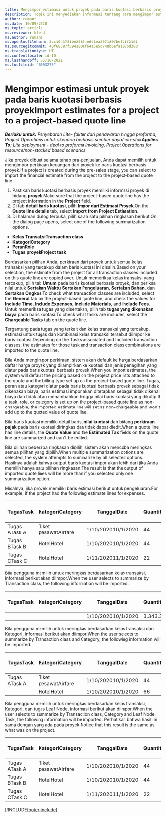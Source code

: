 ```yaml
---
title: Mengimpor estimasi untuk proyek pada baris kuotasi berbasis proyek - lite
description: Topik ini menyediakan informasi tentang cara mengimpor estimasi dari proyek ke baris kuotasi.
author: rumant
ms.date: 10/09/2020
ms.topic: article
ms.reviewer: kfend
ms.author: rumant
ms.openlocfilehash: 5cc1643751be25864e641ea297180fbefb1f2161
ms.sourcegitcommit: 40f68387f594180af64a5e5c748b6efa188bd300
ms.translationtype: HT
ms.contentlocale: id-ID
ms.lasthandoff: 05/10/2021
ms.locfileid: "6003275"
---
```

# <a name="import-estimates-for-a-project-to-a-project-based-quote-line"></a><span data-ttu-id="ce1b2-103">Mengimpor estimasi untuk proyek pada baris kuotasi berbasis proyek</span><span class="sxs-lookup"><span data-stu-id="ce1b2-103">Import estimates for a project to a project-based quote line</span></span> 

<span data-ttu-id="ce1b2-104">_**Berlaku untuk:** Penyebaran Lite- faktur dari penawaran hingga proforma, Project Operations untuk skenario berbasis sumber daya/non-stok_</span><span class="sxs-lookup"><span data-stu-id="ce1b2-104">_**Applies To:** Lite deployment - deal to proforma invoicing, Project Operations for resource/non-stocked based scenarios_</span></span>

<span data-ttu-id="ce1b2-105">Jika proyek dibuat selama tahap pra-penjualan, Anda dapat memilih untuk mengimpor perkiraan keuangan dari proyek ke baris kuotasi berbasis proyek.</span><span class="sxs-lookup"><span data-stu-id="ce1b2-105">If a project is created during the pre-sales stage, you can select to import the financial estimate from the project to the project-based quote line.</span></span>

1. <span data-ttu-id="ce1b2-106">Pastikan baris kuotasi berbasis proyek memiliki informasi proyek di bidang **proyek**.</span><span class="sxs-lookup"><span data-stu-id="ce1b2-106">Make sure that the project-based quote line has the project information in the **Project** field.</span></span>
2. <span data-ttu-id="ce1b2-107">Di tab **detail baris kuotasi**, pilih **Impor dari Estimasi Proyek**.</span><span class="sxs-lookup"><span data-stu-id="ce1b2-107">On the **Quote line details** tab, select **Import from Project Estimation**.</span></span>
3. <span data-ttu-id="ce1b2-108">Di halaman dialog terbuka, pilih salah satu pilihan ringkasan berikut.</span><span class="sxs-lookup"><span data-stu-id="ce1b2-108">On the dialog page opens, select one of the following summarization options.</span></span>

  - <span data-ttu-id="ce1b2-109">**Kelas Transaksi**</span><span class="sxs-lookup"><span data-stu-id="ce1b2-109">**Transaction class**</span></span>
  - <span data-ttu-id="ce1b2-110">**Kategori**</span><span class="sxs-lookup"><span data-stu-id="ce1b2-110">**Category**</span></span>
  - <span data-ttu-id="ce1b2-111">**Peran**</span><span class="sxs-lookup"><span data-stu-id="ce1b2-111">**Role**</span></span> 
  - <span data-ttu-id="ce1b2-112">**Tugas proyek**</span><span class="sxs-lookup"><span data-stu-id="ce1b2-112">**Project task**</span></span>

<span data-ttu-id="ce1b2-113">Berdasarkan pilihan Anda, perkiraan dari proyek untuk semua kelas transaksi yang tercakup dalam baris kuotasi ini disalin.</span><span class="sxs-lookup"><span data-stu-id="ce1b2-113">Based on your selection, the estimate from the project for all transaction classes included on this quote line are copied over.</span></span> <span data-ttu-id="ce1b2-114">Untuk memeriksa kelas transaksi yang tercakup, pilih tab **Umum** pada baris kuotasi berbasis proyek, dan periksa nilai untuk **Sertakan Waktu** **Sertakan Pengeluaran**, **Sertakan Bahan**, dan **Sertakan Ongkos**.</span><span class="sxs-lookup"><span data-stu-id="ce1b2-114">To check what transaction classes are included, select the **General** tab on the project-based quote line, and check the values for **Include Time**, **Include Expenses**, **Include Materials**, and **Include Fees**.</span></span>  <span data-ttu-id="ce1b2-115">Untuk memeriksa tugas yang disertakan, pilih tab **tugas yang dikenakan biaya** pada baris kuotasi.</span><span class="sxs-lookup"><span data-stu-id="ce1b2-115">To check what tasks are included, select the **Chargeable Tasks** tab on the quote line.</span></span>

<span data-ttu-id="ce1b2-116">Tergantung pada tugas yang terkait dan kelas transaksi yang tercakup, estimasi untuk tugas dan kombinasi kelas transaksi tersebut diimpor ke baris kuotasi.</span><span class="sxs-lookup"><span data-stu-id="ce1b2-116">Depending on the Tasks associated and Included transaction classes, the estimates for those task and transaction class combinations are imported to the quote line.</span></span>

<span data-ttu-id="ce1b2-117">Bila Anda mengimpor perkiraan, sistem akan default ke harga berdasarkan daftar harga proyek yang dilampirkan ke kuotasi dan jenis penagihan yang diatur pada baris kuotasi berbasis proyek.</span><span class="sxs-lookup"><span data-stu-id="ce1b2-117">When you import estimates, the system will default the pricing based on the project price lists attached to the quote and the billing type set up on the project-based quote line.</span></span> <span data-ttu-id="ce1b2-118">Tugas, peran atau kategori diatur pada baris kuotasi berbasis proyek sebagai tidak dikenakan biaya, baris estimasi impor akan ditetapkan sebagai tidak dikenai biaya dan tidak akan menambahkan hingga nilai baris kuotasi yang dikutip.</span><span class="sxs-lookup"><span data-stu-id="ce1b2-118">If a task, role, or category is set up on the project-based quote line as non-chargeable, the imported estimate line will set as non-chargeable and won't add up to the quoted value of quote line.</span></span>

<span data-ttu-id="ce1b2-119">Bila baris kuotasi memiliki detail baris, **nilai kuotasi** dan bidang **perkiraan pajak** pada baris kuotasi diringkas dan tidak dapat diedit.</span><span class="sxs-lookup"><span data-stu-id="ce1b2-119">When a quote line has line details, the **Quote Value** and the **Estimated Tax** fields on the quote line are summarized and can't be edited.</span></span>

<span data-ttu-id="ce1b2-120">Bila pilihan beberapa ringkasan dipilih, sistem akan mencoba meringkas semua pilihan yang dipilih.</span><span class="sxs-lookup"><span data-stu-id="ce1b2-120">When multiple summarization options are selected, the system attempts to summarize by all selected options.</span></span> <span data-ttu-id="ce1b2-121">Hasilnya adalah bahwa output baris kuotasi impor akan lebih dari jika Anda memilih hanya satu pilihan ringkasan.</span><span class="sxs-lookup"><span data-stu-id="ce1b2-121">The result is that the output of imported quote lines will be more than if you selected only one summarization option.</span></span>

<span data-ttu-id="ce1b2-122">Misalnya, jika proyek memiliki baris estimasi berikut untuk pengeluaran.</span><span class="sxs-lookup"><span data-stu-id="ce1b2-122">For example, if the project had the following estimate lines for expenses.</span></span>

| <span data-ttu-id="ce1b2-123">Tugas</span><span class="sxs-lookup"><span data-stu-id="ce1b2-123">Task</span></span> | <span data-ttu-id="ce1b2-124">Kategori</span><span class="sxs-lookup"><span data-stu-id="ce1b2-124">Category</span></span> | <span data-ttu-id="ce1b2-125">Tanggal</span><span class="sxs-lookup"><span data-stu-id="ce1b2-125">Date</span></span> | <span data-ttu-id="ce1b2-126">Quantity</span><span class="sxs-lookup"><span data-stu-id="ce1b2-126">Quantity</span></span> | <span data-ttu-id="ce1b2-127">Harga unit</span><span class="sxs-lookup"><span data-stu-id="ce1b2-127">Unit price</span></span> | <span data-ttu-id="ce1b2-128">Jumlah</span><span class="sxs-lookup"><span data-stu-id="ce1b2-128">Amount</span></span> |
| --- | --- | --- | --- | --- | --- |
| <span data-ttu-id="ce1b2-129">Tugas A</span><span class="sxs-lookup"><span data-stu-id="ce1b2-129">Task A</span></span> | <span data-ttu-id="ce1b2-130">Tiket pesawat</span><span class="sxs-lookup"><span data-stu-id="ce1b2-130">Airfare</span></span> | <span data-ttu-id="ce1b2-131">1/10/2020</span><span class="sxs-lookup"><span data-stu-id="ce1b2-131">10/1/2020</span></span> | <span data-ttu-id="ce1b2-132">4</span><span class="sxs-lookup"><span data-stu-id="ce1b2-132">4</span></span> | <span data-ttu-id="ce1b2-133">400</span><span class="sxs-lookup"><span data-stu-id="ce1b2-133">400</span></span> | <span data-ttu-id="ce1b2-134">1600</span><span class="sxs-lookup"><span data-stu-id="ce1b2-134">1600</span></span> |
| <span data-ttu-id="ce1b2-135">Tugas B</span><span class="sxs-lookup"><span data-stu-id="ce1b2-135">Task B</span></span> | <span data-ttu-id="ce1b2-136">Hotel</span><span class="sxs-lookup"><span data-stu-id="ce1b2-136">Hotel</span></span> | <span data-ttu-id="ce1b2-137">1/10/2020</span><span class="sxs-lookup"><span data-stu-id="ce1b2-137">10/1/2020</span></span> | <span data-ttu-id="ce1b2-138">4</span><span class="sxs-lookup"><span data-stu-id="ce1b2-138">4</span></span> | <span data-ttu-id="ce1b2-139">200</span><span class="sxs-lookup"><span data-stu-id="ce1b2-139">200</span></span> | <span data-ttu-id="ce1b2-140">800</span><span class="sxs-lookup"><span data-stu-id="ce1b2-140">800</span></span> |
| <span data-ttu-id="ce1b2-141">Tugas C</span><span class="sxs-lookup"><span data-stu-id="ce1b2-141">Task C</span></span> | <span data-ttu-id="ce1b2-142">Hotel</span><span class="sxs-lookup"><span data-stu-id="ce1b2-142">Hotel</span></span> | <span data-ttu-id="ce1b2-143">1/11/2020</span><span class="sxs-lookup"><span data-stu-id="ce1b2-143">11/1/2020</span></span> | <span data-ttu-id="ce1b2-144">2</span><span class="sxs-lookup"><span data-stu-id="ce1b2-144">2</span></span> | <span data-ttu-id="ce1b2-145">200</span><span class="sxs-lookup"><span data-stu-id="ce1b2-145">200</span></span> | <span data-ttu-id="ce1b2-146">400</span><span class="sxs-lookup"><span data-stu-id="ce1b2-146">400</span></span> |

<span data-ttu-id="ce1b2-147">Bila pengguna memilih untuk meringkas berdasarkan kelas transaksi, informasi berikut akan diimpor.</span><span class="sxs-lookup"><span data-stu-id="ce1b2-147">When the user selects to summarize by Transaction class, the following information will be imported.</span></span>

| <span data-ttu-id="ce1b2-148">Tugas</span><span class="sxs-lookup"><span data-stu-id="ce1b2-148">Task</span></span> | <span data-ttu-id="ce1b2-149">Kategori</span><span class="sxs-lookup"><span data-stu-id="ce1b2-149">Category</span></span> | <span data-ttu-id="ce1b2-150">Tanggal</span><span class="sxs-lookup"><span data-stu-id="ce1b2-150">Date</span></span> | <span data-ttu-id="ce1b2-151">Quantity</span><span class="sxs-lookup"><span data-stu-id="ce1b2-151">Quantity</span></span> | <span data-ttu-id="ce1b2-152">Harga unit</span><span class="sxs-lookup"><span data-stu-id="ce1b2-152">Unit price</span></span> | <span data-ttu-id="ce1b2-153">Jumlah</span><span class="sxs-lookup"><span data-stu-id="ce1b2-153">Amount</span></span> |
| --- | --- | --- | --- | --- | --- |
|||<span data-ttu-id="ce1b2-154">1/10/2020</span><span class="sxs-lookup"><span data-stu-id="ce1b2-154">10/1/2020</span></span> | <span data-ttu-id="ce1b2-155">3.34</span><span class="sxs-lookup"><span data-stu-id="ce1b2-155">3.34</span></span> | <span data-ttu-id="ce1b2-156">840</span><span class="sxs-lookup"><span data-stu-id="ce1b2-156">840</span></span> | <span data-ttu-id="ce1b2-157">2800</span><span class="sxs-lookup"><span data-stu-id="ce1b2-157">2800</span></span> |

<span data-ttu-id="ce1b2-158">Bila pengguna memilih untuk meringkas berdasarkan kelas transaksi dan Kategori, informasi berikut akan diimpor.</span><span class="sxs-lookup"><span data-stu-id="ce1b2-158">When the user selects to summarize by Transaction class and Category, the following information will be imported.</span></span>

| <span data-ttu-id="ce1b2-159">Tugas</span><span class="sxs-lookup"><span data-stu-id="ce1b2-159">Task</span></span> | <span data-ttu-id="ce1b2-160">Kategori</span><span class="sxs-lookup"><span data-stu-id="ce1b2-160">Category</span></span> | <span data-ttu-id="ce1b2-161">Tanggal</span><span class="sxs-lookup"><span data-stu-id="ce1b2-161">Date</span></span> | <span data-ttu-id="ce1b2-162">Quantity</span><span class="sxs-lookup"><span data-stu-id="ce1b2-162">Quantity</span></span> | <span data-ttu-id="ce1b2-163">Harga unit</span><span class="sxs-lookup"><span data-stu-id="ce1b2-163">Unit price</span></span> | <span data-ttu-id="ce1b2-164">Jumlah</span><span class="sxs-lookup"><span data-stu-id="ce1b2-164">Amount</span></span> |
| --- | --- | --- | --- | --- | --- |
| <span data-ttu-id="ce1b2-165">Tugas A</span><span class="sxs-lookup"><span data-stu-id="ce1b2-165">Task A</span></span> | <span data-ttu-id="ce1b2-166">Tiket pesawat</span><span class="sxs-lookup"><span data-stu-id="ce1b2-166">Airfare</span></span> | <span data-ttu-id="ce1b2-167">1/10/2020</span><span class="sxs-lookup"><span data-stu-id="ce1b2-167">10/1/2020</span></span> | <span data-ttu-id="ce1b2-168">4</span><span class="sxs-lookup"><span data-stu-id="ce1b2-168">4</span></span> | <span data-ttu-id="ce1b2-169">400</span><span class="sxs-lookup"><span data-stu-id="ce1b2-169">400</span></span> | <span data-ttu-id="ce1b2-170">1600</span><span class="sxs-lookup"><span data-stu-id="ce1b2-170">1600</span></span> |
| | <span data-ttu-id="ce1b2-171">Hotel</span><span class="sxs-lookup"><span data-stu-id="ce1b2-171">Hotel</span></span> | <span data-ttu-id="ce1b2-172">1/10/2020</span><span class="sxs-lookup"><span data-stu-id="ce1b2-172">10/1/2020</span></span> | <span data-ttu-id="ce1b2-173">6</span><span class="sxs-lookup"><span data-stu-id="ce1b2-173">6</span></span> | <span data-ttu-id="ce1b2-174">200</span><span class="sxs-lookup"><span data-stu-id="ce1b2-174">200</span></span> | <span data-ttu-id="ce1b2-175">1200</span><span class="sxs-lookup"><span data-stu-id="ce1b2-175">1200</span></span> |

<span data-ttu-id="ce1b2-176">Bila pengguna memilih untuk meringkas berdasarkan kelas transaksi, Kategori, dan tugas Leaf Node, informasi berikut akan diimpor.</span><span class="sxs-lookup"><span data-stu-id="ce1b2-176">When the user selects to summarize by Transaction class, Category and Leaf Node Task, the following information will be imported.</span></span> <span data-ttu-id="ce1b2-177">Perhatikan bahwa hasil ini sama dengan yang ada pada proyek.</span><span class="sxs-lookup"><span data-stu-id="ce1b2-177">Notice that this result is the same as what was on the project.</span></span>

| <span data-ttu-id="ce1b2-178">Tugas</span><span class="sxs-lookup"><span data-stu-id="ce1b2-178">Task</span></span> | <span data-ttu-id="ce1b2-179">Kategori</span><span class="sxs-lookup"><span data-stu-id="ce1b2-179">Category</span></span> | <span data-ttu-id="ce1b2-180">Tanggal</span><span class="sxs-lookup"><span data-stu-id="ce1b2-180">Date</span></span> | <span data-ttu-id="ce1b2-181">Quantity</span><span class="sxs-lookup"><span data-stu-id="ce1b2-181">Quantity</span></span> | <span data-ttu-id="ce1b2-182">Harga unit</span><span class="sxs-lookup"><span data-stu-id="ce1b2-182">Unit price</span></span> | <span data-ttu-id="ce1b2-183">Jumlah</span><span class="sxs-lookup"><span data-stu-id="ce1b2-183">Amount</span></span> |
| --- | --- | --- | --- | --- | --- |
| <span data-ttu-id="ce1b2-184">Tugas A</span><span class="sxs-lookup"><span data-stu-id="ce1b2-184">Task A</span></span> | <span data-ttu-id="ce1b2-185">Tiket pesawat</span><span class="sxs-lookup"><span data-stu-id="ce1b2-185">Airfare</span></span> | <span data-ttu-id="ce1b2-186">1/10/2020</span><span class="sxs-lookup"><span data-stu-id="ce1b2-186">10/1/2020</span></span> | <span data-ttu-id="ce1b2-187">4</span><span class="sxs-lookup"><span data-stu-id="ce1b2-187">4</span></span> | <span data-ttu-id="ce1b2-188">400</span><span class="sxs-lookup"><span data-stu-id="ce1b2-188">400</span></span> | <span data-ttu-id="ce1b2-189">1600</span><span class="sxs-lookup"><span data-stu-id="ce1b2-189">1600</span></span> |
| <span data-ttu-id="ce1b2-190">Tugas B</span><span class="sxs-lookup"><span data-stu-id="ce1b2-190">Task B</span></span> | <span data-ttu-id="ce1b2-191">Hotel</span><span class="sxs-lookup"><span data-stu-id="ce1b2-191">Hotel</span></span> | <span data-ttu-id="ce1b2-192">1/10/2020</span><span class="sxs-lookup"><span data-stu-id="ce1b2-192">10/1/2020</span></span> | <span data-ttu-id="ce1b2-193">4</span><span class="sxs-lookup"><span data-stu-id="ce1b2-193">4</span></span> | <span data-ttu-id="ce1b2-194">200</span><span class="sxs-lookup"><span data-stu-id="ce1b2-194">200</span></span> | <span data-ttu-id="ce1b2-195">800</span><span class="sxs-lookup"><span data-stu-id="ce1b2-195">800</span></span> |
| <span data-ttu-id="ce1b2-196">Tugas C</span><span class="sxs-lookup"><span data-stu-id="ce1b2-196">Task C</span></span> | <span data-ttu-id="ce1b2-197">Hotel</span><span class="sxs-lookup"><span data-stu-id="ce1b2-197">Hotel</span></span> | <span data-ttu-id="ce1b2-198">1/11/2020</span><span class="sxs-lookup"><span data-stu-id="ce1b2-198">11/1/2020</span></span> | <span data-ttu-id="ce1b2-199">2</span><span class="sxs-lookup"><span data-stu-id="ce1b2-199">2</span></span> | <span data-ttu-id="ce1b2-200">200</span><span class="sxs-lookup"><span data-stu-id="ce1b2-200">200</span></span> | <span data-ttu-id="ce1b2-201">400</span><span class="sxs-lookup"><span data-stu-id="ce1b2-201">400</span></span> |


[!INCLUDE[footer-include](../../includes/footer-banner.md)]

